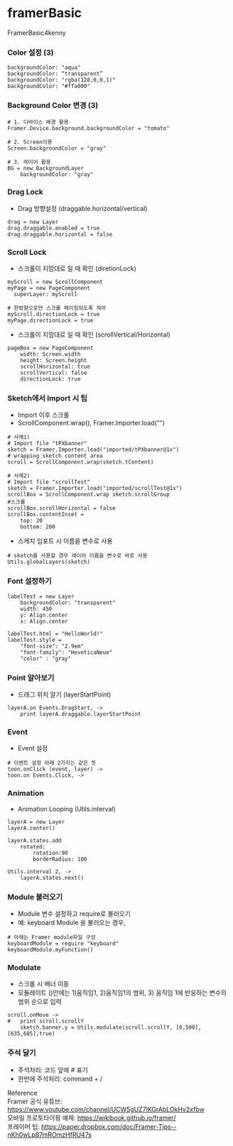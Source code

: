 # framerBasic
FramerBasic4kenny

### Color 설정 (3)
```
backgroundColor: "aqua"
backgroundColor: “transparent”
backgroundColor: "rgba(128,0,0,1)"
backgroundColor: "#ffa000"

```

### Background Color 변경 (3)
```
# 1. 디바이스 배경 활용
Framer.Device.background.backgroundColor = "tomato"

# 2. Screen이용
Screen.backgroundColor = "gray"

# 3. 레이어 활용
BG = new BackgroundLayer
	backgroundColor: "gray"
```

### Drag Lock
- Drag 방향설정 (draggable.horizontal/vertical)
```
drag = new Layer
drag.draggable.enabled = true
drag.draggable.horizontal = false
```

### Scroll Lock
- 스크롤이 지맘대로 일 때 확인 (diretionLock)
```
myScroll = new ScrollComponent
myPage = new PageComponent
  superLayer: myScroll 

# 한방향으로만 스크롤 페이징되도록 제어
myScroll.directionLock = true
myPage.directionLock = true
```
- 스크롤이 지맘대로 일 때 확인 (scrollVertical/Horizontal)
```
pageBox = new PageComponent
	width: Screen.width
	height: Screen.height
	scrollHorizontal: true
	scrollVertical: false
	directionLock: true
```

### Sketch에서 Import 시 팁
- Import 이후 스크롤
- ScrollComponent.wrap(), Framer.Importer.load("")
```
# 사례1)
# Import file "tPXbanner"
sketch = Framer.Importer.load("imported/tPXbanner@1x")
# wrapping sketch content area  
scroll = ScrollComponent.wrap(sketch.tContent)

# 사례2)
# Import file "scrollTest"
sketch = Framer.Importer.load("imported/scrollTest@1x")
scrollBox = ScrollComponent.wrap sketch.scrollGroup
#스크롤 
scrollBox.scrollHorizontal = false
scrollBox.contentInset = 
	top: 20
	bottom: 200
```
- 스케치 임포트 시 이름을 변수로 사용
```
# sketch를 사용할 경우 레이어 이름을 변수로 바로 사용
Utils.globalLayers(sketch)
```

### Font 설정하기
```
labelTest = new Layer
	backgroundColor: "transparent"
	width: 450
	y: Align.center
	x: Align.center

labelTest.html = "HelloWorld!"
labelTest.style = 
	"font-size": "2.9em"
	"font-family": "HeveticaNeue" 
	"color" : "gray"
```

### Point 알아보기
- 드래그 위치 알기 (layerStartPoint)
```
layerA.on Events.DragStart, ->
	print layerA.draggable.layerStartPoint
```

### Event
- Event 설정
```
# 이벤트 설정 아래 2가지는 같은 뜻
toon.onClick (event, layer) ->
toon.on Events.Click, ->
```

### Animation 
- Animation Looping (Utils.interval)
```
layerA = new Layer
layerA.center()

layerA.states.add
	rotated:
		rotation:90
		borderRadius: 100

Utils.interval 2, ->
	layerA.states.next()
```

### Module 불러오기
- Module 변수 설정하고 require로 불러오기
- 예: keyboard Module 을 불러오는 경우,
```
# 아래는 Framer module파일 구성
keyboardModule = require "keyboard"
keyboardModule.myFunction()
```

### Modulate 
- 스크롤 시 배너 이동
- 모듈레이트 ()안에는 1)움직임1, 2)움직임1의 범위, 3) 움직임 1에 반응하는 변수의 범위 순으로 입력
```
scroll.onMove -> 
# 	print scroll.scrollY
	sketch.banner.y = Utils.modulate(scroll.scrollY, [0,500],[635,685],true)  
```

### 주석 달기
- 주석처리: 코드 앞에 # 표기
- 한번에 주석처리: command + /


Reference <br>
Framer 공식 유튜브: https://www.youtube.com/channel/UCW5gUZ7lKGrAbLOkHv2xfbw <br>
모바일 프로토타이핑 예제: https://wikibook.github.io/framer/ <br>
프레이머 팁: https://paper.dropbox.com/doc/Framer-Tips--nKh0wLp87mROmzHfRU47s <br>
